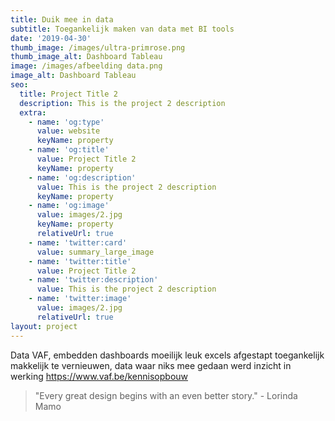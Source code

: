 ```yaml
---
title: Duik mee in data
subtitle: Toegankelijk maken van data met BI tools
date: '2019-04-30'
thumb_image: /images/ultra-primrose.png
thumb_image_alt: Dashboard Tableau
image: /images/afbeelding data.png
image_alt: Dashboard Tableau
seo:
  title: Project Title 2
  description: This is the project 2 description
  extra:
    - name: 'og:type'
      value: website
      keyName: property
    - name: 'og:title'
      value: Project Title 2
      keyName: property
    - name: 'og:description'
      value: This is the project 2 description
      keyName: property
    - name: 'og:image'
      value: images/2.jpg
      keyName: property
      relativeUrl: true
    - name: 'twitter:card'
      value: summary_large_image
    - name: 'twitter:title'
      value: Project Title 2
    - name: 'twitter:description'
      value: This is the project 2 description
    - name: 'twitter:image'
      value: images/2.jpg
      relativeUrl: true
layout: project
---
```

Data VAF, embedden dashboards moeilijk leuk excels afgestapt toegankelijk makkelijk te vernieuwen, data waar niks mee gedaan werd inzicht in werking https://www.vaf.be/kennisopbouw

> "Every great design begins with an even better story." - Lorinda Mamo
